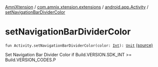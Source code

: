 [AmniXtension](../../index.md) / [com.amnix.xtension.extensions](../index.md) / [android.app.Activity](index.md) / [setNavigationBarDividerColor](./set-navigation-bar-divider-color.md)

# setNavigationBarDividerColor

`fun Activity.setNavigationBarDividerColor(color: `[`Int`](https://kotlinlang.org/api/latest/jvm/stdlib/kotlin/-int/index.html)`): `[`Unit`](https://kotlinlang.org/api/latest/jvm/stdlib/kotlin/-unit/index.html) [(source)](https://github.com/AmniX/AmniXTension/tree/master/AmniXtension/src/main/java/com/amnix/xtension/extensions/ActivityExtensions.kt#L94)

Set Navigation Bar Divider Color if Build.VERSION.SDK_INT &gt;= Build.VERSION_CODES.P

